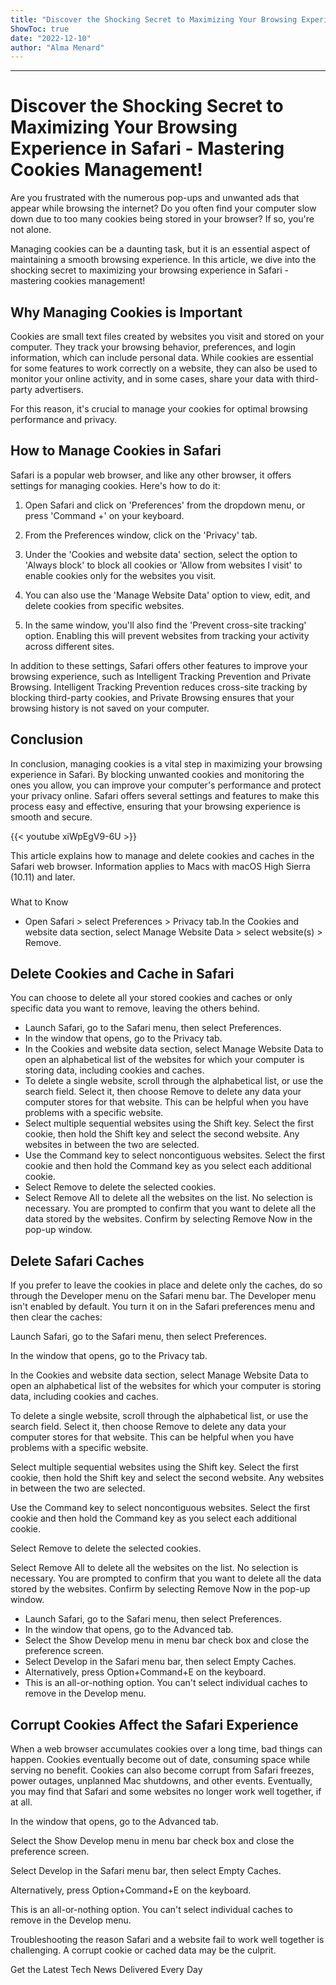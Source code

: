 ```yaml
---
title: "Discover the Shocking Secret to Maximizing Your Browsing Experience in Safari - Mastering Cookies Management!"
ShowToc: true 
date: "2022-12-10"
author: "Alma Menard"
---
```

*****
# Discover the Shocking Secret to Maximizing Your Browsing Experience in Safari - Mastering Cookies Management!

Are you frustrated with the numerous pop-ups and unwanted ads that appear while browsing the internet? Do you often find your computer slow down due to too many cookies being stored in your browser? If so, you're not alone.

Managing cookies can be a daunting task, but it is an essential aspect of maintaining a smooth browsing experience. In this article, we dive into the shocking secret to maximizing your browsing experience in Safari - mastering cookies management!

## Why Managing Cookies is Important

Cookies are small text files created by websites you visit and stored on your computer. They track your browsing behavior, preferences, and login information, which can include personal data. While cookies are essential for some features to work correctly on a website, they can also be used to monitor your online activity, and in some cases, share your data with third-party advertisers.

For this reason, it's crucial to manage your cookies for optimal browsing performance and privacy.

## How to Manage Cookies in Safari

Safari is a popular web browser, and like any other browser, it offers settings for managing cookies. Here's how to do it:

1. Open Safari and click on 'Preferences' from the dropdown menu, or press 'Command +' on your keyboard.

2. From the Preferences window, click on the 'Privacy' tab.

3. Under the 'Cookies and website data' section, select the option to 'Always block' to block all cookies or 'Allow from websites I visit' to enable cookies only for the websites you visit.

4. You can also use the 'Manage Website Data' option to view, edit, and delete cookies from specific websites.

5. In the same window, you'll also find the 'Prevent cross-site tracking' option. Enabling this will prevent websites from tracking your activity across different sites.

In addition to these settings, Safari offers other features to improve your browsing experience, such as Intelligent Tracking Prevention and Private Browsing. Intelligent Tracking Prevention reduces cross-site tracking by blocking third-party cookies, and Private Browsing ensures that your browsing history is not saved on your computer.

## Conclusion

In conclusion, managing cookies is a vital step in maximizing your browsing experience in Safari. By blocking unwanted cookies and monitoring the ones you allow, you can improve your computer's performance and protect your privacy online. Safari offers several settings and features to make this process easy and effective, ensuring that your browsing experience is smooth and secure.

{{< youtube xiWpEgV9-6U >}} 




This article explains how to manage and delete cookies and caches in the Safari web browser. Information applies to Macs with macOS High Sierra (10.11) and later.

 
### 
What to Know
 
- Open Safari > select Preferences > Privacy tab.In the Cookies and website data section, select Manage Website Data > select website(s) > Remove.

 
##   Delete Cookies and Cache in Safari  
 

You can choose to delete all your stored cookies and caches or only specific data you want to remove, leaving the others behind.

 
- Launch Safari, go to the Safari menu, then select Preferences.
 - In the window that opens, go to the Privacy tab.
 - In the Cookies and website data section, select Manage Website Data to open an alphabetical list of the websites for which your computer is storing data, including cookies and caches.
 - To delete a single website, scroll through the alphabetical list, or use the search field. Select it, then choose Remove to delete any data your computer stores for that website. This can be helpful when you have problems with a specific website.
 - Select multiple sequential websites using the Shift key. Select the first cookie, then hold the Shift key and select the second website. Any websites in between the two are selected.
 - Use the Command key to select noncontiguous websites. Select the first cookie and then hold the Command key as you select each additional cookie.
 - Select Remove to delete the selected cookies.
 - Select Remove All to delete all the websites on the list. No selection is necessary. You are prompted to confirm that you want to delete all the data stored by the websites. Confirm by selecting Remove Now in the pop-up window.

 
##   Delete Safari Caches  
 

If you prefer to leave the cookies in place and delete only the caches, do so through the Developer menu on the Safari menu bar. The Developer menu isn't enabled by default. You turn it on in the Safari preferences menu and then clear the caches:

 

Launch Safari, go to the Safari menu, then select Preferences.

 

In the window that opens, go to the Privacy tab.

 

In the Cookies and website data section, select Manage Website Data to open an alphabetical list of the websites for which your computer is storing data, including cookies and caches.

 

To delete a single website, scroll through the alphabetical list, or use the search field. Select it, then choose Remove to delete any data your computer stores for that website. This can be helpful when you have problems with a specific website.

 

Select multiple sequential websites using the Shift key. Select the first cookie, then hold the Shift key and select the second website. Any websites in between the two are selected.

 

Use the Command key to select noncontiguous websites. Select the first cookie and then hold the Command key as you select each additional cookie.

 

Select Remove to delete the selected cookies.

 

Select Remove All to delete all the websites on the list. No selection is necessary. You are prompted to confirm that you want to delete all the data stored by the websites. Confirm by selecting Remove Now in the pop-up window.

 
- Launch Safari, go to the Safari menu, then select Preferences.
 - In the window that opens, go to the Advanced tab.
 - Select the Show Develop menu in menu bar check box and close the preference screen.
 - Select Develop in the Safari menu bar, then select Empty Caches.
 - Alternatively, press Option+Command+E on the keyboard.
 - This is an all-or-nothing option. You can't select individual caches to remove in the Develop menu.

 
##   Corrupt Cookies Affect the Safari Experience  
 

When a web browser accumulates cookies over a long time, bad things can happen. Cookies eventually become out of date, consuming space while serving no benefit. Cookies can also become corrupt from Safari freezes, power outages, unplanned Mac shutdowns, and other events. Eventually, you may find that Safari and some websites no longer work well together, if at all.

 

In the window that opens, go to the Advanced tab.

 

Select the Show Develop menu in menu bar check box and close the preference screen.

 

Select Develop in the Safari menu bar, then select Empty Caches.

 
Alternatively, press Option+Command+E on the keyboard.
 

This is an all-or-nothing option. You can't select individual caches to remove in the Develop menu.

 

Troubleshooting the reason Safari and a website fail to work well together is challenging. A corrupt cookie or cached data may be the culprit.

 

Get the Latest Tech News Delivered Every Day




